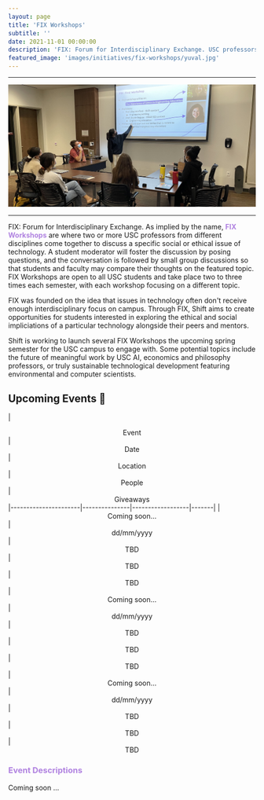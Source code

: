```yaml
---
layout: page
title: 'FIX Workshops'
subtitle: ''
date: 2021-11-01 00:00:00
description: 'FIX: Forum for Interdisciplinary Exchange. USC professors from disparate fields examine a pointed ethical and social issue in technology followed by roundtable student discussion.'
featured_image: 'images/initiatives/fix-workshops/yuval.jpg'
---
```

----

![Picc](/images/initiatives/fix-workshops/caroline.jpg)

----

FIX: Forum for Interdisciplinary Exchange. As implied by the name, <b style="color:#B082E0">FIX Workshops</b> are where two or more USC professors from different disciplines come together to discuss a specific social or ethical issue of technology. A student moderator will foster the discussion by posing questions, and the conversation is followed by small group discussions so that students and faculty may compare their thoughts on the featured topic. FIX Workshops are open to all USC students and take place two to three times each semester, with each workshop focusing on a different topic.

FIX was founded on the idea that issues in technology often don't receive enough interdisciplinary focus on campus. Through FIX, Shift aims to create opportunities for students interested in exploring the ethical and social impliciations of a particular technology alongside their peers and mentors.

Shift is working to launch several FIX Workshops the upcoming spring semester for the USC campus to engage with. Some potential topics include the future of meaningful work by USC AI, economics and philosophy professors, or truly sustainable technological development featuring environmental and computer scientists.


## Upcoming Events 📅

| <center> Event </center>| <center> Date </center> | <center> Location </center> | <center> People </center> | <center> Giveaways </center>
|----------------------|---------------|------------------|-------|
| <center> Coming soon... </center> | <center> dd/mm/yyyy </center>| <center> TBD </center>| <center> TBD </center>| <center> TBD </center>
| <center> Coming soon... </center> | <center> dd/mm/yyyy </center>| <center> TBD </center>| <center> TBD </center> | <center> TBD </center>
| <center> Coming soon... </center> | <center> dd/mm/yyyy </center>| <center> TBD </center>| <center> TBD </center> | <center> TBD </center> 

<h3 style="color:#B082E0">Event Descriptions</h3>
Coming soon ... <br>